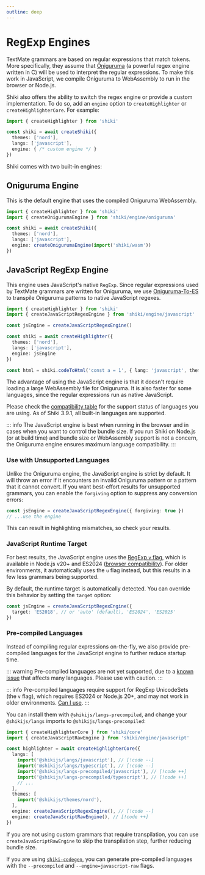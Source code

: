 ```yaml
---
outline: deep
---
```


# RegExp Engines

TextMate grammars are based on regular expressions that match tokens. More specifically, they assume that [Oniguruma](https://github.com/kkos/oniguruma) (a powerful regex engine written in C) will be used to interpret the regular expressions. To make this work in JavaScript, we compile Oniguruma to WebAssembly to run in the browser or Node.js.

Shiki also offers the ability to switch the regex engine or provide a custom implementation. To do so, add an `engine` option to `createHighlighter` or `createHighlighterCore`. For example:

```ts
import { createHighlighter } from 'shiki'

const shiki = await createShiki({
  themes: ['nord'],
  langs: ['javascript'],
  engine: { /* custom engine */ }
})
```

Shiki comes with two built-in engines:

## Oniguruma Engine

This is the default engine that uses the compiled Oniguruma WebAssembly.

```ts
import { createHighlighter } from 'shiki'
import { createOnigurumaEngine } from 'shiki/engine/oniguruma'

const shiki = await createShiki({
  themes: ['nord'],
  langs: ['javascript'],
  engine: createOnigurumaEngine(import('shiki/wasm'))
})
```

## JavaScript RegExp Engine

This engine uses JavaScript's native `RegExp`. Since regular expressions used by TextMate grammars are written for Oniguruma, we use [Oniguruma-To-ES](https://github.com/slevithan/oniguruma-to-es) to transpile Oniguruma patterns to native JavaScript regexes.

```ts {2,4,9}
import { createHighlighter } from 'shiki'
import { createJavaScriptRegexEngine } from 'shiki/engine/javascript'

const jsEngine = createJavaScriptRegexEngine()

const shiki = await createHighlighter({
  themes: ['nord'],
  langs: ['javascript'],
  engine: jsEngine
})

const html = shiki.codeToHtml('const a = 1', { lang: 'javascript', theme: 'nord' })
```

The advantage of using the JavaScript engine is that it doesn't require loading a large WebAssembly file for Oniguruma. It is also faster for some languages, since the regular expressions run as native JavaScript.

Please check the [compatibility table](/references/engine-js-compat) for the support status of languages you are using. As of Shiki 3.9.1, all built-in languages are supported.

::: info
The JavaScript engine is best when running in the browser and in cases when you want to control the bundle size. If you run Shiki on Node.js (or at build time) and bundle size or WebAssembly support is not a concern, the Oniguruma engine ensures maximum language compatibility.
:::

### Use with Unsupported Languages

Unlike the Oniguruma engine, the JavaScript engine is strict by default. It will throw an error if it encounters an invalid Oniguruma pattern or a pattern that it cannot convert. If you want best-effort results for unsupported grammars, you can enable the `forgiving` option to suppress any conversion errors:

```ts
const jsEngine = createJavaScriptRegexEngine({ forgiving: true })
// ...use the engine
```

This can result in highlighting mismatches, so check your results.

### JavaScript Runtime Target

For best results, the JavaScript engine uses the [RegExp `v` flag](https://developer.mozilla.org/en-US/docs/Web/JavaScript/Reference/Global_Objects/RegExp/unicodeSets), which is available in Node.js v20+ and ES2024 ([browser compatibility](https://developer.mozilla.org/en-US/docs/Web/JavaScript/Reference/Global_Objects/RegExp/unicodeSets#browser_compatibility)). For older environments, it automatically uses the `u` flag instead, but this results in a few less grammars being supported.

By default, the runtime target is automatically detected. You can override this behavior by setting the `target` option:

```ts
const jsEngine = createJavaScriptRegexEngine({
  target: 'ES2018', // or 'auto' (default), 'ES2024', 'ES2025'
})
```

### Pre-compiled Languages

Instead of compiling regular expressions on-the-fly, we also provide pre-compiled languages for the JavaScript engine to further reduce startup time.

::: warning
Pre-compiled languages are not yet supported, due to a [known issue](https://github.com/shikijs/shiki/issues/918) that affects many languages. Please use with caution.
:::

::: info
Pre-compiled languages require support for RegExp UnicodeSets (the `v` flag), which requires ES2024 or Node.js 20+, and may not work in older environments. [Can I use](https://caniuse.com/mdn-javascript_builtins_regexp_unicodesets).
:::

You can install them with `@shikijs/langs-precompiled`, and change your `@shikijs/langs` imports to `@shikijs/langs-precompiled`:

```ts
import { createHighlighterCore } from 'shiki/core'
import { createJavaScriptRawEngine } from 'shiki/engine/javascript'

const highlighter = await createHighlighterCore({
  langs: [
    import('@shikijs/langs/javascript'), // [!code --]
    import('@shikijs/langs/typescript'), // [!code --]
    import('@shikijs/langs-precompiled/javascript'), // [!code ++]
    import('@shikijs/langs-precompiled/typescript'), // [!code ++]
    // ...
  ],
  themes: [
    import('@shikijs/themes/nord'),
  ],
  engine: createJavaScriptRegexEngine(), // [!code --]
  engine: createJavaScriptRawEngine(), // [!code ++]
})
```

If you are not using custom grammars that require transpilation, you can use `createJavaScriptRawEngine` to skip the transpilation step, further reducing bundle size.

If you are using [`shiki-codegen`](/packages/codegen), you can generate pre-compiled languages with the `--precompiled` and `--engine=javascript-raw` flags.

